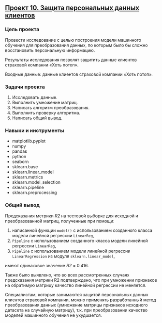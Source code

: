 ## [Проект 10. Защита персональных данных клиентов](10-protection-of-personal-data-of-clients--linear-algebra.ipynb)


### Цель проекта

Провести исследование с целью построения модели машинного обучения для преобразования данных, по которым было бы сложно восстановить персональную информацию.

Результаты исследования позволят защитить данные клиентов страховой компании «Хоть потоп».

Входные данные: данные клиентов страховой компании «Хоть потоп».


### Задачи проекта

1. Исследовать данные.
2. Выполнить умножение матриц.
3. Написать алгоритм преобразования.
4. Выполнить проверку алгоритма.
5. Написать общий вывод.


### Навыки и инструменты

- matplotlib.pyplot
- numpy
- pandas
- python
- seaborn
- sklearn.base
- sklearn.linear_model
- sklearn.metrics
- sklearn.model_selection
- sklearn.pipeline
- sklearn.preprocessing


### Общий вывод

Предсказания метрики *R2* на тестовой выборке для исходной и преобразованной матриц, полученные при помощи:
1. написанной функции `model()` с использованием созданного класса модели линейной регрессии `LinearReg`,
2. `Pipeline` с использованием созданного класса модели линейной регрессии `LinearReg`,
3. `Pipeline` с использованием модели линейной регрессии `LinearRegression` из модуля `sklearn.linear_model`,

имеют одинаковое значение *R2* = 0.416.

Также было выявлено, что во всех рассмотренных случаях предсказания метрики R2 подтверждено, что при умножении признаков на обратимую матрицу качество линейной регрессии не меняется.

Специалистам, которые занимаются защитой персональных данных клиентов страховой компании, можно применять разработанный метод преобразования данных (умножение матрицы признаков исходного датасета на случайную матрицу), т.к. при преобразовании качество моделей машинного обучения не ухудшается.
